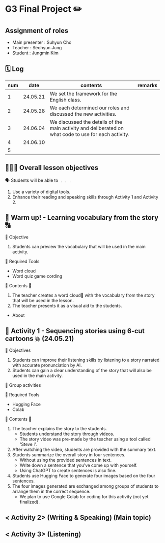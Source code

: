# G3  Final Project ✏️

## Assignment of roles
- Main presenter : Suhyun Cho
- Teacher : Seohyun Jung
- Student : Jungmin Kim

## 🗓️ Log 
|num|date|contents|remarks|
 |--|--|--|--|
 |1 |24.05.21|We set the framework for the English class.||
 |2 |24.05.28|We each determined our roles and discussed the new activities.||
 |3 |24.06.04|We discussed the details of the main activity and deliberated on what code to use for each activity.|
 |4 |24.06.10|||
 |5 ||||

## 🧑🏻‍🏫 Overall lesson objectives 

🗣️ Students will be able to ﹒﹒﹒

 1. Use a variety of digital tools.
 2. Enhance their reading and speaking skills through Activity 1 and Activity 2.

## 🌈 Warm up! - Learning vocabulary from the story 🔠

📍 Objective
  1. Students can preview the vocabulary that will be used in the main activity.

📍 Required Tools 
  * Word cloud
  * Word quiz game cording

📍 Contents 💬 
 1. The teacher creates a word cloud💭 with the vocabulary from the story that will be used in the lesson.
 2. The teacher presents it as a visual aid to the students.
 - About 

## 🌈 Activity 1 - Sequencing stories using 6-cut cartoons 💥 (24.05.21)

📍 Objectives 
  1. Students can improve their listening skills by listening to a story narrated with accurate pronunciation by AI.
  2. Students can gain a clear understanding of the story that will also be used in the main activity.


📍 Group activities 

 
📍 Required Tools 
  * Hugging Face
  * Colab


📍 Contents 💬
1. The teacher explains the story to the students.
   * Students understand the story through videos.
   * The story video was pre-made by the teacher using a tool called 'Steve I'.
2. After watching the video, students are provided with the summary text.
3. Students summarize the overall story in four sentences.
   * Without using the provided sentences in text.
   * Write down a sentence that you've come up with yourself. 
   * Using ChatGPT to create sentences is also fine.
4. Students use Hugging Face to generate four images based on the four sentences.
5. The four images generated are exchanged among groups of students to arrange them in the correct sequence.
   * We plan to use Google Colab for coding for this activity (not yet finalized).
  
## < Activity 2> (Writing & Speaking) (Main topic)

## < Activity 3> (Listening) 

